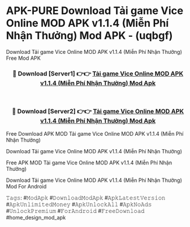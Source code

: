 # APK-PURE Download Tải game Vice Online MOD APK v1.1.4 (Miễn Phí Nhận Thưởng) Mod APK - (uqbgf)
Download Tải game Vice Online MOD APK v1.1.4 (Miễn Phí Nhận Thưởng) Free Mod APK

<div align="center">
<h3>🔴 Download [Server1] 👉👉 <a href="https://apk-comot.site?title=Tải_game_Vice_Online_MOD_APK_v1.1.4_(Miễn_Phí_Nhận_Thưởng)">Tải game Vice Online MOD APK v1.1.4 (Miễn Phí Nhận Thưởng) Mod Apk</a></h3><br>

<h3>🔴 Download [Server2] 👉👉 <a href="https://apk-comot.site?title=Tải_game_Vice_Online_MOD_APK_v1.1.4_(Miễn_Phí_Nhận_Thưởng)">Tải game Vice Online MOD APK v1.1.4 (Miễn Phí Nhận Thưởng) Mod Apk</a></h3>
</div>


Free Download APK MOD Tải game Vice Online MOD APK v1.1.4 (Miễn Phí Nhận Thưởng)

Download Tải game Vice Online MOD APK v1.1.4 (Miễn Phí Nhận Thưởng) 

Free APK MOD Tải game Vice Online MOD APK v1.1.4 (Miễn Phí Nhận Thưởng) 

Download Tải game Vice Online MOD APK v1.1.4 (Miễn Phí Nhận Thưởng) Mod For Android

𝚃𝚊𝚐𝚜: #𝙼𝚘𝚍𝙰𝚙𝚔 #𝙳𝚘𝚠𝚗𝚕𝚘𝚊𝚍𝙼𝚘𝚍𝙰𝚙𝚔 #𝙰𝚙𝚔𝙻𝚊𝚝𝚎𝚜𝚝𝚅𝚎𝚛𝚜𝚒𝚘𝚗 #𝙰𝚙𝚔𝚄𝚗𝚕𝚒𝚖𝚒𝚝𝚎𝚍𝙼𝚘𝚗𝚎𝚢 #𝙰𝚙𝚔𝚄𝚗𝚕𝚘𝚌𝚔𝙰𝚕𝚕 #𝙰𝚙𝚔𝙽𝚘𝙰𝚍𝚜 #𝚄𝚗𝚕𝚘𝚌𝚔𝙿𝚛𝚎𝚖𝚒𝚞𝚖 #𝙵𝚘𝚛𝙰𝚗𝚍𝚛𝚘𝚒𝚍 #𝙵𝚛𝚎𝚎𝙳𝚘𝚠𝚗𝚕𝚘𝚊𝚍 #home_design_mod_apk